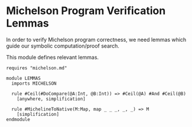 Michelson Program Verification Lemmas
=====================================

In order to verify Michelson program correctness, we need lemmas which guide
our symbolic computation/proof search.

This module defines relevant lemmas.

```k
requires "michelson.md"
```

```k
module LEMMAS
  imports MICHELSON

  rule #Ceil(#DoCompare(@A:Int, @B:Int)) => #Ceil(@A) #And #Ceil(@B)
    [anywhere, simplification]

  rule #MichelineToNative(M:Map, map _ _ _, _, _) => M
    [simplification]
endmodule
```
